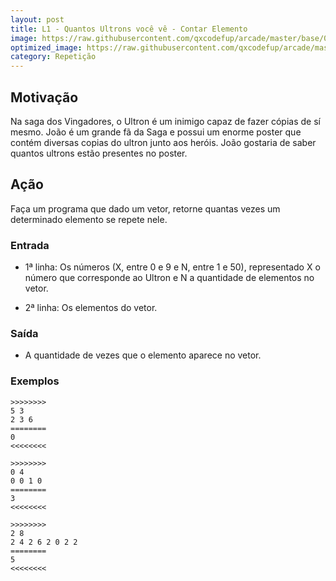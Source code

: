 ```yaml
---
layout: post
title: L1 - Quantos Ultrons você vê - Contar Elemento
image: https://raw.githubusercontent.com/qxcodefup/arcade/master/base/055/__capa.jpg
optimized_image: https://raw.githubusercontent.com/qxcodefup/arcade/master/base/.thumb/055/Readme.jpg
category: Repetição
---
```

<!-- DON'T EDIT THIS FILE, GENERATED BY SCRIPT -->
<!-- DON'T EDIT THIS FILE, GENERATED BY SCRIPT -->
<!-- DON'T EDIT THIS FILE, GENERATED BY SCRIPT -->
<!-- DON'T EDIT THIS FILE, GENERATED BY SCRIPT -->
<!-- DON'T EDIT THIS FILE, GENERATED BY SCRIPT -->



## Motivação

Na saga dos Vingadores, o Ultron é um inimigo capaz de fazer cópias de sí mesmo. João é um grande fã da Saga e possui um enorme poster que contém diversas copias do ultron junto aos heróis. João gostaria de saber quantos ultrons estão presentes no poster.

## Ação

Faça um programa que dado um vetor, retorne quantas vezes um determinado elemento se repete nele.

### Entrada

* 1ª linha: Os números (X, entre 0 e 9 e N, entre 1 e 50), representado X o número que corresponde ao Ultron e N a quantidade de elementos no vetor.

* 2ª linha: Os elementos do vetor.

### Saída

* A quantidade de vezes que o elemento aparece no vetor.

### Exemplos

```
>>>>>>>>
5 3
2 3 6
========
0
<<<<<<<<

>>>>>>>>
0 4
0 0 1 0
========
3
<<<<<<<<

>>>>>>>>
2 8
2 4 2 6 2 0 2 2
========
5
<<<<<<<<
```

